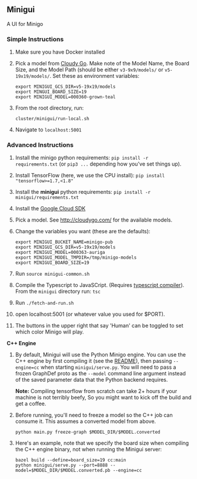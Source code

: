 ## Minigui

A UI for Minigo

### Simple Instructions

1. Make sure you have Docker installed

1. Pick a model from [Cloudy Go](http://cloudygo.com). Make note of the Model Name, the Board Size,
   and the Model Path (should be either `v3-9x9/models/` or `v5-19x19/models/`.
   Set these as environment variables:

    ```shell
    export MINIGUI_GCS_DIR=v5-19x19/models
    export MINGUI_BOARD_SIZE=19
    export MINIGUI_MODEL=000360-grown-teal
    ```

1. From the root directory, run:

    ```shell
    cluster/minigui/run-local.sh
    ```

1. Navigate to `localhost:5001`

### Advanced Instructions

1. Install the minigo python requirements: `pip install -r requirements.txt` (or
   `pip3 ...` depending how you've set things up).

1. Install TensorFlow (here, we use the CPU install): `pip install "tensorflow>=1.7,<1.8"`

1. Install the **minigui** python requirements: `pip install -r minigui/requirements.txt`

1. Install the [Google Cloud SDK](https://cloud.google.com/sdk/downloads)

1. Pick a model. See http://cloudygo.com/ for the available models.

1. Change the variables you want (these are the defaults):

    ```shell
    export MINIGUI_BUCKET_NAME=minigo-pub
    export MINIGUI_GCS_DIR=v5-19x19/models
    export MINIGUI_MODEL=000363-auriga
    export MINIGUI_MODEL_TMPDIR=/tmp/minigo-models
    export MINIGUI_BOARD_SIZE=19
    ```

1. Run `source minigui-common.sh`

1. Compile the Typescript to JavaSCript. (Requires
   [typescript compiler](https://www.typescriptlang.org/#download-links)).
   From the `minigui` directory run: `tsc`

1. Run `./fetch-and-run.sh`

1. open localhost:5001 (or whatever value you used for $PORT).

1. The buttons in the upper right that say 'Human' can be toggled to set which
   color Minigo will play.

**C++ Engine**

1. By default, Minigui will use the Python Minigo engine. You can use the C++
   engine by first compiling it (see the
   [README](https://github.com/tensorflow/minigo/tree/master/cc/README.md)),
   then passing `--engine=cc` when starting `minigui/serve.py`. You will need
   to pass a frozen GraphDef proto as the `--model` command line argument
   instead of the saved parameter data that the Python backend requires.

   **Note:** Compiling tensorflow from scratch can take 2+ hours if your
   machine is not terribly beefy, So you might want to kick off the build and
   get a coffee.

1. Before running, you'll need to freeze a model so the C++ job can consume it.
   This assumes a converted model from above.

    ```shell
    python main.py freeze-graph $MODEL_DIR/$MODEL.converted
    ```

1. Here's an example, note that we specify the board size when compiling the
   C++ engine binary, not when running the Minigui server:

    ```shell
    bazel build --define=board_size=19 cc:main
    python minigui/serve.py --port=8888 --model=$MODEL_DIR/$MODEL.converted.pb --engine=cc
    ```
